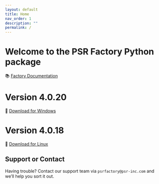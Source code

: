 ```yaml
---
layout: default
title: Home
nav_order: 1
description: ""
permalink: /
---
```


# Welcome to the PSR Factory Python package


📚 [Factory Documentation](https://docs.psr-inc.com/factory/)

# Version 4.0.20

🔗 [Download for Windows](https://www.psr-inc.com/app/link/?t=d&f=factory_python-4.0.20-windows-x64-961d076-release.zip)


# Version 4.0.18

🔗 [Download for Linux](https://www.psr-inc.com/app/link/?t=d&f=factory_python-4.0.18-linux-x64-bea5ef41-release.zip)


## Support or Contact

Having trouble? Contact our support team via `psrfactory@psr-inc.com` and we’ll help you sort it out.
